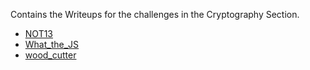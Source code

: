 Contains the Writeups for the challenges in the Cryptography Section.

- [NOT13](https://github.com/ThejusGSajan/GSCTF_Writeups/tree/main/Crypto/NOT13)
- [What_the_JS](https://github.com/ThejusGSajan/GSCTF_Writeups/tree/main/Crypto/What_the_JS)
- [wood_cutter](https://github.com/ThejusGSajan/GSCTF_Writeups/tree/main/Crypto/wood_cutter)